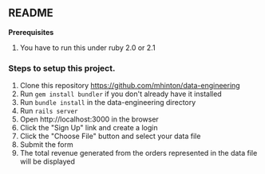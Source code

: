 ## README


**Prerequisites**

1. You have to run this under ruby 2.0 or 2.1

### Steps to setup this project.

1. Clone this repository https://github.com/mhinton/data-engineering
2. Run `gem install bundler` if you don't already have it installed
3. Run `bundle install` in the data-engineering directory
4. Run `rails server`
5. Open http://localhost:3000 in the browser
6. Click the "Sign Up" link and create a login
7. Click the "Choose File" button and select your data file
8. Submit the form
9. The total revenue generated from the orders represented in the data file
will be displayed
